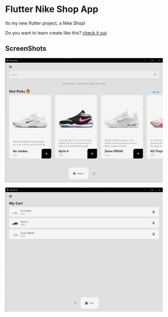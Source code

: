 # Flutter Nike Shop App

Its my new flutter project, a Nike Shop!

Do you want to learn create like this? [check it out](https://youtu.be/HQ_ytw58tC4?feature=shared)

## ScreenShots

![1](/screenshots/1.png)

![2](/screenshots/2.png)
